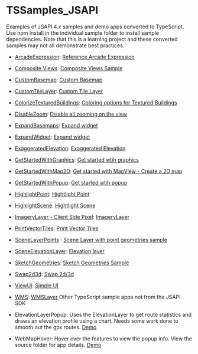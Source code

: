 # TSSamples_JSAPI

Examples of JSAPI 4.x samples and demo apps converted to TypeScript.  Use npm install in the individual sample folder to install sample dependencies. Note that this is a learning project and these converted samples may not all demonstrate best practices. 

* [ArcadeExpression](https://kellyhutchins.github.io/TSSamples_JSAPI/ArcadeExpression/index.html): [Reference Arcade Expression](https://developers.arcgis.com/javascript/latest/sample-code/popuptemplate-arcade/index.html)
* [Composite Views](https://kellyhutchins.github.io/TSSamples_JSAPI/CompositeViews/index.html): [Composite Views Sample](https://developers.arcgis.com/javascript/latest/sample-code/views-composite-views/index.html)
* [CustomBasemap](https://kellyhutchins.github.io/TSSamples_JSAPI/CustomBasemap/index.html): [Custom Basemap](https://developers.arcgis.com/javascript/latest/sample-code/basemap-custom/index.html)
* [CustomTileLayer](https://kellyhutchins.github.io/TSSamples_JSAPI/CustomTileLayer/index.html): [Custom Tile Layer](https://developers.arcgis.com/javascript/latest/sample-code/layers-custom-tilelayer/index.html)
* [ColorizeTexturedBuildings](https://kellyhutchins.github.io/TSSamples_JSAPI/ColoringOptionsTextured/index.html): [Coloring options for Textured Buildings](https://developers.arcgis.com/javascript/latest/sample-code/layers-scenelayer-color-mix-mode/index.html)
* [DisableZoom](https://kellyhutchins.github.io/TSSamples_JSAPI/DisableZoom/index.html): [Disable all zooming on the view](https://developers.arcgis.com/javascript/latest/sample-code/view-disable-zoom/index.html)
* [ExpandBasemaps](https://kellyhutchins.github.io/TSSamples_JSAPI/ExpandBasemaps/index.html): [Expand widget](https://developers.arcgis.com/javascript/latest/sample-code/widgets-expand/index.html)
* [ExpandWidget](https://kellyhutchins.github.io/TSSamples_JSAPI/ExpandWidget/index.html): [Expand widget](https://developers.arcgis.com/javascript/latest/sample-code/widgets-expand/index.html)
* [ExaggeratedElevation](https://kellyhutchins.github.io/TSSamples_JSAPI/ExaggeratedElevation/index.html): [Exaggerated Elevation](https://developers.arcgis.com/javascript/latest/sample-code/layers-custom-elevation-exaggerated/index.html)
* [GetStartedWithGraphics](https://kellyhutchins.github.io/TSSamples_JSAPI/GetStartedWithGraphics/index.html): [Get started wtih graphics](https://developers.arcgis.com/javascript/latest/sample-code/get-started-graphics/index.html)
* [GetStartedWithMap2D](https://kellyhutchins.github.io/TSSamples_JSAPI/GetStartedWithMap2D/index.html): [Get started with MapView - Create a 2D map](https://developers.arcgis.com/javascript/latest/sample-code/get-started-mapview/index.html)
* [GetStartedWithPopup](https://kellyhutchins.github.io/TSSamples_JSAPI/GetStartedWithPopup/index.html): [Get started wtih popup](https://developers.arcgis.com/javascript/latest/sample-code/get-started-popup/index.html)
* [HighlightPoint](https://kellyhutchins.github.io/TSSamples_JSAPI/HighlightPoint/index.html): [Hightlight Point](https://developers.arcgis.com/javascript/latest/sample-code/highlight-point-features/index.html)
* [HighlightScene](https://kellyhutchins.github.io/TSSamples_JSAPI/HighlightScene/index.html): [Hightlight Scene](https://developers.arcgis.com/javascript/latest/sample-code/highlight-scenelayer/index.html)
* [ImageryLayer - Client Side Pixel](https://kellyhutchins.github.io/TSSamples_JSAPI/ClientSidePixelFilter/index.html): [ImageryLayer](https://developers.arcgis.com/javascript/latest/sample-code/layers-imagery-pixelvalues/index.html)
* [PrintVectorTiles](https://kellyhutchins.github.io/TSSamples_JSAPI/PrintVectorTiles/index.html): [Print Vector Tiles](https://developers.arcgis.com/javascript/latest/sample-code/widgets-print-vectortiles/index.html)
* [SceneLayerPoints](https://kellyhutchins.github.io/TSSamples_JSAPI/SceneLayerPoints/index.html) : [Scene Layer with point geometries sample](https://developers.arcgis.com/javascript/latest/sample-code/layers-scenelayer-points/index.html)
* [SceneElevationLayer](https://kellyhutchins.github.io/TSSamples_JSAPI/SceneElevationLayer/index.html): [Elevation layer](https://developers.arcgis.com/javascript/latest/sample-code/scene-elevationlayer/index.html)
* [SketchGeometries](https://kellyhutchins.github.io/TSSamples_JSAPI/SketchGeometries/index.html): [Sketch Geometries Sample](https://developers.arcgis.com/javascript/latest/sample-code/sketch-geometries/index.html)
* [Swap2d3d](https://kellyhutchins.github.io/TSSamples_JSAPI/Swap2d3d/index.html): [Swap 2d/3d](https://developers.arcgis.com/javascript/latest/sample-code/views-swap-2d-3d/index.html)
* [ViewUi](https://kellyhutchins.github.io/TSSamples_JSAPI/ViewUI/index.html): [Simple UI](https://developers.arcgis.com/javascript/latest/sample-code/simple-ui/index.html)
* [WMS](https://kellyhutchins.github.io/TSSamples_JSAPI/WMSLayer/index.html): [WMSLayer](https://developers.arcgis.com/javascript/latest/sample-code/layers-wms/index.html)
Other TypeScript sample apps not from the JSAPI SDK 

* ElevationLayerPopup: Uses the ElevationLayer to get route statistics and draws an elevation profile using a chart. Needs some work done to smooth out the gpx routes. [Demo](https://kellyhutchins.github.io/TSSamples_JSAPI/ElevationLayerPopup/index.html)
* WebMapHover: Hover over the features to view the popup info. View the source folder for app details. [Demo](https://kellyhutchins.github.io/TSSamples_JSAPI/WebMapHover/source/index.html?webmap=38cd0d9c86544a81af81800ae59bdf04)
